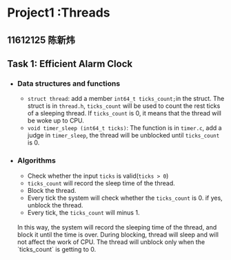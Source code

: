 Project1 :Threads
===
## 11612125 陈新炜
## Task 1: Efficient Alarm Clock
* ### Data structures and functions
  * `struct thread`: add a member `int64_t ticks_count;`in the struct. The struct is in `thread.h`, `ticks_count` will be used to count the rest ticks of a sleeping thread. If `ticks_count` is 0, it means that the thread will be woke up to CPU.
  * `void timer_sleep (int64_t ticks)`: The function is in `timer.c`, add a judge in `timer_sleep`, the thread will be unblocked until `ticks_count` is 0.
* ### Algorithms
  * Check whether the input `ticks` is valid(`ticks > 0`)
  * `ticks_count` will record the sleep time of the thread.
  * Block the thread.
  * Every tick the system will check whether the `ticks_count` is 0. if yes, unblock the thread.
  * Every tick, the `ticks_count` will minus 1.
  <br>
  In this way, the system will record the sleeping time of the thread, and block it until the time is over. During blocking, thread will sleep and will not affect the work of CPU. The thread will unblock only when the `ticks_count` is getting to 0.
  

